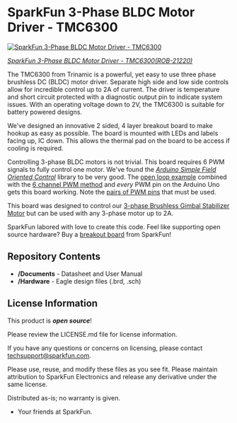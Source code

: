 SparkFun 3-Phase BLDC Motor Driver - TMC6300
========================================

[![SparkFun 3-Phase BLDC Motor Driver - TMC6300](https://cdn.sparkfun.com//assets/parts/2/0/9/8/8/21220-_ROB-_01.jpg)](https://www.sparkfun.com/products/21220)

[*SparkFun 3-Phase BLDC Motor Driver - TMC6300(ROB-21220)*](https://www.sparkfun.com/products/21220)

The TMC6300 from Trinamic is a powerful, yet easy to use three phase brushless DC (BLDC) motor driver. Separate high side and low side controls allow for incredible control up to 2A of current. The driver is temperature and short circuit protected with a diagnostic output pin to indicate system issues. With an operating voltage down to 2V, the TMC6300 is suitable for battery powered designs.

We've designed an innovative 2 sided, 4 layer breakout board to make hookup as easy as possible. The board is mounted with LEDs and labels facing up, IC down. This allows the thermal pad on the board to be access if cooling is required. 

Controlling 3-phase BLDC motors is not trivial. This board requires 6 PWM signals to fully control one motor. We've found the [*Arduino Simple Field Oriented Control*](https://docs.simplefoc.com/) library to be very good. The [open loop example](https://github.com/simplefoc/Arduino-FOC/blob/master/examples/motion_control/open_loop_motor_control/open_loop_velocity_example/open_loop_velocity_example.ino) combined with the [6 channel PWM method](https://docs.simplefoc.com/bldcdriver6pwm) and *every* PWM pin on the Arduino Uno gets this board working. Note the [pairs of PWM pins](https://docs.simplefoc.com/bldcdriver6pwm) that must be used. 

This board was designed to control our [3-phase Brushless Gimbal Stabilizer Motor](https://www.sparkfun.com/products/20441) but can be used with any 3-phase motor up to 2A.

SparkFun labored with love to create this code. Feel like supporting open source hardware? 
Buy a [breakout board](https://www.sparkfun.com/products/21220) from SparkFun!

Repository Contents
-------------------

* **/Documents** - Datasheet and User Manual
* **/Hardware** - Eagle design files (.brd, .sch)

License Information
-------------------

This product is _**open source**_! 

Please review the LICENSE.md file for license information. 

If you have any questions or concerns on licensing, please contact techsupport@sparkfun.com.

Please use, reuse, and modify these files as you see fit. Please maintain attribution to SparkFun Electronics and release any derivative under the same license.

Distributed as-is; no warranty is given.

- Your friends at SparkFun.
